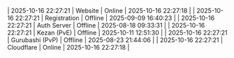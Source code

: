 | 2025-10-16 22:27:21 | Website | Online | 2025-10-16 22:27:18 |
| 2025-10-16 22:27:21 | Registration | Offline | 2025-09-09 16:40:23 |
| 2025-10-16 22:27:21 | Auth Server | Offline | 2025-08-18 09:33:31 |
| 2025-10-16 22:27:21 | Kezan (PvE) | Offline | 2025-10-11 12:51:30 |
| 2025-10-16 22:27:21 | Gurubashi (PvP) | Offline | 2025-08-23 21:44:06 |
| 2025-10-16 22:27:21 | Cloudflare | Online | 2025-10-16 22:27:18 |

